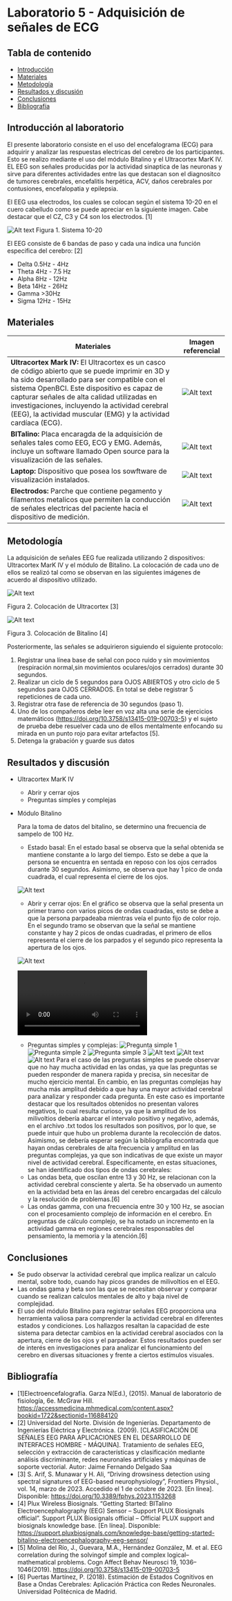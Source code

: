 # Laboratorio 5 - Adquisición de señales de ECG

## Tabla de contenido
- [Introducción](#Introducción_al_laboratorio )
- [Materiales](#Materiales)
- [Metodología](#Metodología)
- [Resultados y discusión](#Resultadosydiscusión)
- [Conclusiones](#Conclusiones) 
- [Bibliografía](#Bibliografía)

## Introducción al laboratorio 
El presente laboratorio consiste en el uso del encefalograma (ECG) para adquirir y analizar las respuestas electricas del cerebro de los participantes. Esto se realizo mediante el uso del módulo Bitalino y el Ultracortex MarK IV. EL EEG son señales producidas por la actividad sinaptica de las neuronas y sirve para diferentes actividades entre las que destacan son el diagnositco de tumores cerebrales, encefalitis herpética, ACV, daños cerebrales por contusiones, encefalopatia y epilepsia.

El EEG usa electrodos, los cuales se colocan según el sistema 10-20 en el cuero cabelludo como se puede apreciar en la siguiente imagen. Cabe destacar que el CZ, C3 y C4 son los electrodos. [1]

![Alt text](Imagenes/m_fer_ch21_fig-21-01.png)
Figura 1. Sistema 10-20

El EEG consiste de 6 bandas de paso y cada una indica una función especifica del cerebro: [2]
- Delta 0.5Hz - 4Hz
- Theta 4Hz - 7.5 Hz
- Alpha 8Hz - 12Hz
- Beta 14Hz - 26Hz
- Gamma >30Hz
- Sigma 12Hz - 15Hz
## Materiales
| Materiales | Imagen referencial | 
|----------|----------|
|**Ultracortex Mark IV:** El Ultracortex es un casco de código abierto que se puede imprimir en 3D y ha sido desarrollado para ser compatible con el sistema OpenBCI. Este dispositivo es capaz de capturar señales de alta calidad utilizadas en investigaciones, incluyendo la actividad cerebral (EEG), la actividad muscular (EMG) y la actividad cardíaca (ECG). | ![Alt text](Imagenes/asdasd.png) | 
| **BITalino:** Placa encaragda de la adquisición de señales tales como EEG, ECG y EMG. Además, incluye un software llamado Open source para la visualización de las señales.    |  ![Alt text](Imagenes/14022-01a.jpg) | 
| **Laptop:** Dispositivo que posea los sowftware de visualización instalados.    |  ![Alt text](<Imagenes/Captura de pantalla 2023-10-01 142448.png>) | 
| **Electrodos:** Parche que contiene pegamento y filamentos metalicos que permiten la conducción de señales electricas del paciente hacia el dispositivo de medición.        |  ![Alt text](Imagenes/gjhj.png)|

## Metodología
La adquisición de señales EEG fue realizada utilizando 2 dispositivos: Ultracortex MarK IV y el módulo de Bitalino. La colocación de cada uno de ellos se realizó tal como se observan en las siguientes imágenes de acuerdo al dispositivo utilizado.

![Alt text](<Imagenes/BITalino/Estado basal/Ultracortex.png>)

Figura 2. Colocación de Ultracortex [3]

![Alt text](<Imagenes/BITalino/Estado basal/Bitalino.png>)

Figura 3. Colocación de Bitalino [4]
  
Posteriormente, las señales se adquirieron siguiendo el siguiente protocolo:
1. Registrar una línea base de señal con poco ruido y sin movimientos (respiración normal,sin movimientos oculares/ojos cerrados) durante 30 segundos.
2. Realizar un ciclo de 5 segundos para OJOS ABIERTOS y otro ciclo de 5 segundos para OJOS CERRADOS. En total se debe registrar 5 repeticiones de cada uno.
3. Registrar otra fase de referencia de 30 segundos (paso 1).
4. Uno de los compañeros debe leer en voz alta una serie de ejercicios matemáticos (https://doi.org/10.3758/s13415-019-00703-5)  y el sujeto de prueba debe resuelver cada uno de ellos mentalmente enfocando su mirada en un punto rojo para evitar artefactos [5].
5. Detenga la grabación y guarde sus datos

## Resultados y discusión

- Ultracortex MarK IV
    - Abrir y cerrar ojos
    - Preguntas simples y complejas
- Módulo Bitalino
    
    Para la toma de datos del bitalino, se determino una frecuencia de sampelo de 100 Hz.
    - Estado basal:
    En el estado basal se observa que la señal obtenida se mantiene constante a lo largo del tiempo. Esto se debe a que la persona se encuentra en sentada en reposo con los ojos cerrados durante 30 segundos. Asimismo, se observa que hay 1 pico de onda cuadrada, el cual representa el cierre de los ojos.

    ![Alt text](<Imagenes/1 Basal_EEG tiempo.png>)

    - Abrir y cerrar ojos:
    En el gráfico se observa que la señal presenta un primer tramo con varios picos de ondas cuadradas, esto se debe a que la persona parpadeaba mientras veía el punto fijo de color rojo. En el segundo tramo se observan que la señal se mantiene constante y hay 2 picos de ondas cuadradas, el primero de ellos representa el cierre de los parpados y el segundo pico representa la apertura de los ojos.

    ![Alt text](<Imagenes/1 Bitalino-cerrado-abierto.png>)

    <video src="Videos/cerrando_ojos.mp4" controls title="Title"></video>

    - Preguntas simples y complejas:
        ![Pregunta simple 1](<Imagenes/Pregunta simple 1.png>)
        ![Pregunta simple 2](<Imagenes/Pregunta simple 2.png>)
        ![Pregunta simple 3](<Imagenes/Pregunta simple 3.png>)
        ![Alt text](<Imagenes/Pregunta compleja 1.png>)
        ![Alt text](<Imagenes/Pregunta compleja 2.png>)
        ![Alt text](<Imagenes/Pregunta compleja 3.png>)
    Para el caso de las preguntas simples se puede observar que no hay mucha actividad en las ondas, ya que las preguntas se pueden responder de manera rapida y precisa, sin necesitar de mucho ejercicio mental. En cambio, en las preguntas complejas hay mucha más amplitud debido a que hay una mayor actividad cerebral para analizar y responder cada pregunta. En este caso es importante destacar que los resultados obtenidos no presentan valores negativos, lo cual resulta curioso, ya que la amplitud de los milivoltios debería abarcar el intervalo positivo y negativo, además, en el archivo .txt todos los resultados son positivos, por lo que, se puede intuir que hubo un problema durante la recolección de datos. Asimismo, se debería esperar según la bibliografia encontrada que hayan ondas cerebrales de alta frecuencia y amplitud en las preguntas complejas, ya que son indicativas de que existe un mayor nivel de actividad cerebral. Específicamente, en estas situaciones, se han identificado dos tipos de ondas cerebrales:
    - Las ondas beta, que oscilan entre 13 y 30 Hz, se relacionan con la actividad cerebral consciente y alerta. Se ha observado un aumento en la actividad beta en las áreas del cerebro encargadas del cálculo y la resolución de problemas.[6]
    - Las ondas gamma, con una frecuencia entre 30 y 100 Hz, se asocian con el procesamiento complejo de información en el cerebro. En preguntas de cálculo complejo, se ha notado un incremento en la actividad gamma en regiones cerebrales responsables del pensamiento, la memoria y la atención.[6]



## Conclusiones
- Se pudo observar la actividad cerebral que implica realizar un calculo mental, sobre todo, cuando hay picos grandes de milivoltios en el EEG.
- Las ondas gama y beta son las que se necesitan observar y comparar cuando se realizan calculos mentales de alto y baja nivel de complejidad.
-  El uso del módulo Bitalino para registrar señales EEG proporciona una herramienta valiosa para comprender la actividad cerebral en diferentes estados y condiciones. Los hallazgos resaltan la capacidad de este sistema para detectar cambios en la actividad cerebral asociados con la apertura, cierre de los ojos y el parpadear. Estos resultados pueden ser de interés en investigaciones para analizar el funcionamiento del cerebro en diversas situaciones y frente a ciertos estímulos visuales.
## Bibliografía

- [1]Electroencefalografía. Garza N(Ed.), (2015). Manual de laboratorio de fisiología, 6e. McGraw Hill. https://accessmedicina.mhmedical.com/content.aspx?bookid=1722&sectionid=116884120
- [2] Universidad del Norte. División de Ingenierías. Departamento de Ingenierías Eléctrica y Electrónica. (2009). [CLASIFICACIÓN DE SEÑALES EEG PARA APLICACIONES EN EL DESARROLLO DE INTERFACES HOMBRE - MÁQUINA]. Tratamiento de señales EEG, selección y extracción de características y clasificación mediante análisis discriminante, redes neuronales artificiales y máquinas de soporte vectorial. Autor: Jaime Fernando Delgado Saa
- [3] S. Arif, S. Munawar y H. Ali, “Driving drowsiness detection using spectral signatures of EEG-based neurophysiology”, Frontiers Physiol., vol. 14, marzo de 2023. Accedido el 1 de octubre de 2023. [En línea]. Disponible: https://doi.org/10.3389/fphys.2023.1153268
- [4] Plux Wireless Biosignals. “Getting Started: BITalino Electroencephalography (EEG) Sensor – Support PLUX Biosignals official”. Support PLUX Biosignals official – Official PLUX support and biosignals knowledge base. [En línea]. Disponible: https://support.pluxbiosignals.com/knowledge-base/getting-started-bitalino-electroencephalography-eeg-sensor/
- [5] Molina del Río, J., Guevara, M.A., Hernández González, M. et al. EEG correlation during the solvingof simple and complex logical–mathematical problems. Cogn Affect Behav Neurosci 19, 1036–1046(2019). https://doi.org/10.3758/s13415-019-00703-5
- [6] Puertas Martínez, P. (2018). Estimación de Estados Cognitivos en Base a Ondas Cerebrales: Aplicación Práctica con Redes Neuronales. Universidad Politécnica de Madrid.
